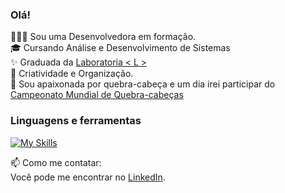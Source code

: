 ### Olá! 

👩🏻‍💻 Sou uma Desenvolvedora em formação.<br>
🎓 Cursando Análise e Desenvolvimento de Sistemas<br>
✨ Graduada da [Laboratoria < L >](https://www.laboratoria.la/br)<br>
🎯 Criatividade e Organização.<br>
:jigsaw: Sou apaixonada por quebra-cabeça e um dia irei participar do [Campeonato Mundial de Quebra-cabeças](https://www.worldjigsawpuzzle.org/)<br>

### Linguagens e ferramentas

[![My Skills](https://skillicons.dev/icons?i=python,typescript,javascript,nodejs,angular,firebase,jest,git,html,css,bootstrap,figma&theme=dark)](https://skillicons.dev)


📫 Como me contatar:<br>
Você pode me encontrar no [LinkedIn](https://www.linkedin.com/in/laosarah/).<br>
